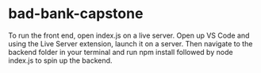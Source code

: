 # bad-bank-capstone

To run the front end, open index.js on a live server. Open up VS Code and using the Live Server extension, launch it on a server. Then navigate to the backend folder in your terminal and run npm install followed by node index.js to spin up the backend.
